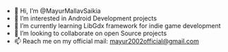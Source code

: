 - 👋 Hi, I’m @MayurMallavSaikia
- 👀 I’m interested in Android Development projects 
- 🌱 I’m currently learning LibGdx framework for indie game development
- 💞️ I’m looking to collaborate on open Source projects
- 📫 Reach me on my official mail: mayur2002official@gmail.com

<!---
MayurMallavSaikia/MayurMallavSaikia is a ✨ special ✨ repository because its `README.md` (this file) appears on your GitHub profile.
You can click the Preview link to take a look at your changes.
--->

